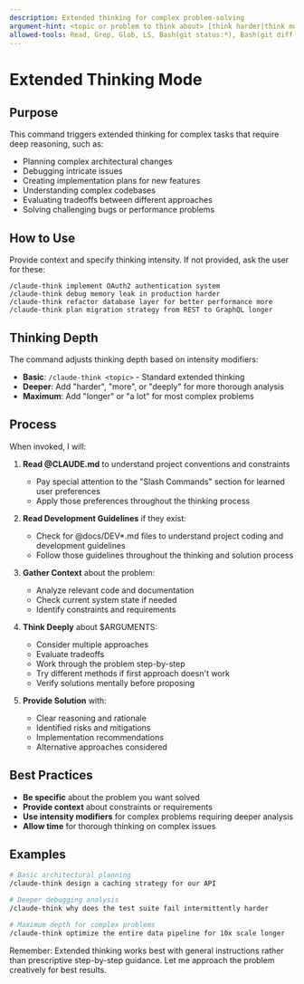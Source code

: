 ```yaml
---
description: Extended thinking for complex problem-solving
argument-hint: <topic or problem to think about> [think harder|think more|think longer]
allowed-tools: Read, Grep, Glob, LS, Bash(git status:*), Bash(git diff:*), Bash(git log:*)
---
```


# Extended Thinking Mode

## Purpose

This command triggers extended thinking for complex tasks that require deep reasoning, such as:

- Planning complex architectural changes
- Debugging intricate issues  
- Creating implementation plans for new features
- Understanding complex codebases
- Evaluating tradeoffs between different approaches
- Solving challenging bugs or performance problems

## How to Use

Provide context and specify thinking intensity. If not provided, ask the user for these:

```text
/claude-think implement OAuth2 authentication system
/claude-think debug memory leak in production harder
/claude-think refactor database layer for better performance more
/claude-think plan migration strategy from REST to GraphQL longer
```

## Thinking Depth

The command adjusts thinking depth based on intensity modifiers:

- **Basic**: `/claude-think <topic>` - Standard extended thinking
- **Deeper**: Add "harder", "more", or "deeply" for more thorough analysis
- **Maximum**: Add "longer" or "a lot" for most complex problems

## Process

When invoked, I will:

1. **Read @CLAUDE.md** to understand project conventions and constraints
   - Pay special attention to the "Slash Commands" section for learned user preferences
   - Apply those preferences throughout the thinking process

2. **Read Development Guidelines** if they exist:
   - Check for @docs/DEV*.md files to understand project coding and development guidelines
   - Follow those guidelines throughout the thinking and solution process

3. **Gather Context** about the problem:
   - Analyze relevant code and documentation
   - Check current system state if needed
   - Identify constraints and requirements

4. **Think Deeply** about $ARGUMENTS:
   - Consider multiple approaches
   - Evaluate tradeoffs
   - Work through the problem step-by-step
   - Try different methods if first approach doesn't work
   - Verify solutions mentally before proposing

5. **Provide Solution** with:
   - Clear reasoning and rationale
   - Identified risks and mitigations
   - Implementation recommendations
   - Alternative approaches considered

## Best Practices

- **Be specific** about the problem you want solved
- **Provide context** about constraints or requirements
- **Use intensity modifiers** for complex problems requiring deeper analysis
- **Allow time** for thorough thinking on complex issues

## Examples

```bash
# Basic architectural planning
/claude-think design a caching strategy for our API

# Deeper debugging analysis  
/claude-think why does the test suite fail intermittently harder

# Maximum depth for complex problems
/claude-think optimize the entire data pipeline for 10x scale longer
```

Remember: Extended thinking works best with general instructions rather than prescriptive step-by-step guidance. Let me
approach the problem creatively for best results.
